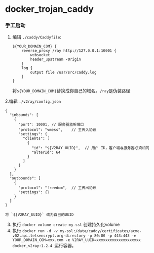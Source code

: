 # docker_trojan_caddy

### 手工启动

1. 编辑 `./caddy/Caddyfile`:

    ```
    ${YOUR_DOMAIN_COM} {
        reverse_proxy /ray http://127.0.0.1:10001 {
            websocket
            header_upstream -Origin
        }
        log {
            output file /usr/src/caddy.log
        }
    }
    ```

   将`${YOUR_DOMAIN_COM}`替换成你自己的域名。`/ray`是伪装路径
  
2.编辑 `./v2ray/config.json`
```
{
  "inbounds": [
    {
      "port": 10001, // 服务器监听端口
      "protocol": "vmess",    // 主传入协议
      "settings": {
        "clients": [
          {
            "id": "${V2RAY_UUID}",  // 用户 ID，客户端与服务器必须相同
            "alterId": 64
          }
        ]
      }
    }
  ],
  "outbounds": [
    {
      "protocol": "freedom",  // 主传出协议
      "settings": {}
    }
  ]
}
```
    将 `${V2RAY_UUID}` 改为自己的UUID
    
3. 执行 `docker volume create my-ssl` 创建持久化volume
4. 执行 `docker run -d -v my-ssl:/data/caddy/certificates/acme-v02.api.letsencrypt.org-directory -p 80:80 -p 443:443 -e YOUR_DOMAIN_COM=xxx.com -e V2RAY_UUID=xxxxxxxxxxxxxxxxxxxx docker_v2ray:1.2.4
`运行容器。


